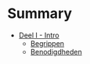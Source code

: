# Summary

* [Deel I - Intro](chapter-1-intro/README.md)
    * [Begrippen](chapter-1-intro/nomenclature.md)
    * [Benodigdheden](chapter-1-intro/requirements.md)